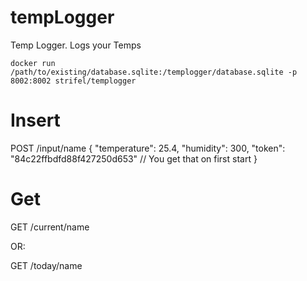 # tempLogger
Temp Logger. Logs your Temps

`docker run /path/to/existing/database.sqlite:/templogger/database.sqlite -p 8002:8002 strifel/templogger`

# Insert
POST /input/name
{
	"temperature": 25.4,
	"humidity": 300,
	"token": "84c22ffbdfd88f427250d653" // You get that on first start
}

# Get
GET /current/name

OR:

GET /today/name
